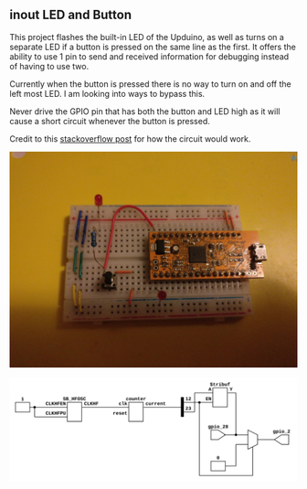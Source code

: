 ## inout LED and Button

This project flashes the built-in LED of the Upduino, as well as turns on a separate LED if a button is pressed on the same line as the first. It offers the ability to use 1 pin to send and received information for debugging instead of having to use two.

Currently when the button is pressed there is no way to turn on and off the left most LED. I am looking into ways to bypass this.

Never drive the GPIO pin that has both the button and LED high as it will cause a short circuit whenever the button is pressed.

Credit to this [stackoverflow post](https://electronics.stackexchange.com/a/264208) for how the circuit would work.

![](./top.jpg)

![](./top.svg)
